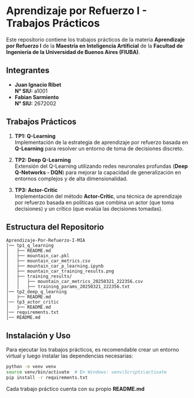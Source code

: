 # Aprendizaje por Refuerzo I - Trabajos Prácticos

Este repositorio contiene los trabajos prácticos de la materia **Aprendizaje por Refuerzo I** de la **Maestría en Inteligencia Artificial** de la **Facultad de Ingeniería de la Universidad de Buenos Aires (FIUBA)**.

## Integrantes

- **Juan Ignacio Ribet**\
  **N° SIU:** a1001
- **Fabian Sarmiento**\
  **N° SIU:** 2672002

## Trabajos Prácticos

1. **TP1: Q-Learning**\
   Implementación de la estrategia de aprendizaje por refuerzo basada en **Q-Learning** para resolver un entorno de toma de decisiones discreto.

2. **TP2: Deep Q-Learning**\
   Extensión del Q-Learning utilizando redes neuronales profundas (**Deep Q-Networks - DQN**) para mejorar la capacidad de generalización en entornos complejos y de alta dimensionalidad.

3. **TP3: Actor-Critic**\
   Implementación del método **Actor-Critic**, una técnica de aprendizaje por refuerzo basada en políticas que combina un actor (que toma decisiones) y un crítico (que evalúa las decisiones tomadas).

## Estructura del Repositorio

```
Aprendizaje-Por-Refuerzo-I-MIA
│── tp1_q_learning
│   ├── README.md
│   ├── mountain_car.pkl
│   ├── mountain_car_metrics.csv
│   ├── mountain_car_p_learning.ipynb
│   ├── mountain_car_training_results.png
│   ├── training_results/
│   │   ├── mountain_car_metrics_20250321_222356.csv
│   │   ├── training_params_20250321_222356.txt
│── tp2_deep_q_learning
│   ├── README.md
│── tp3_actor_critic
│   ├── README.md
│── requirements.txt
│── README.md
```

## Instalación y Uso

Para ejecutar los trabajos prácticos, es recomendable crear un entorno virtual y luego instalar las dependencias necesarias:

```sh
python -m venv venv
source venv/bin/activate  # En Windows: venv\Scripts\activate
pip install -r requirements.txt
```

Cada trabajo práctico cuenta con su propio **README.md**
